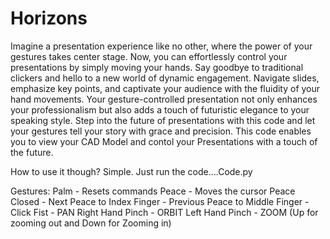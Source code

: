# Horizons

Imagine a presentation experience like no other, where the power of your gestures takes center stage. Now, you can effortlessly control your presentations by simply moving your hands. Say goodbye to traditional clickers and hello to a new world of dynamic engagement. Navigate slides, emphasize key points, and captivate your audience with the fluidity of your hand movements. Your gesture-controlled presentation not only enhances your professionalism but also adds a touch of futuristic elegance to your speaking style. Step into the future of presentations with this code and let your gestures tell your story with grace and precision.
This code enables you to view your CAD Model and contol your Presentations with a touch of the future.

How to use it though? Simple. Just run the code....Code.py

Gestures:
Palm - Resets commands
Peace - Moves the cursor
Peace Closed - Next
Peace to Index Finger - Previous
Peace to Middle Finger - Click
Fist - PAN
Right Hand Pinch - ORBIT
Left Hand Pinch - ZOOM (Up for zooming out and Down for Zooming in)
